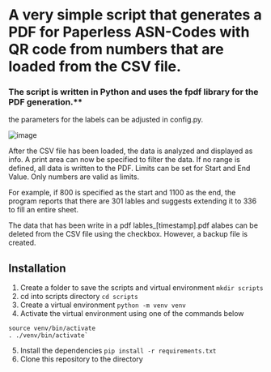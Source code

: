 # A very simple script that generates a PDF for Paperless ASN-Codes with QR code from numbers that are loaded from the CSV file.

### The script is written in Python and uses the fpdf library for the PDF generation.**

the parameters for the labels can be adjusted in config.py.


![image](https://github.com/user-attachments/assets/acd627b9-557c-4287-b997-8e995289e309)

After the CSV file has been loaded, the data is analyzed and displayed as info.
A print area can now be specified to filter the data.
If no range is defined, all data is written to the PDF.
Limits can be set for Start and End Value.
Only numbers are valid as limits.

For example, if 800 is specified as the start and 1100 as the end, 
the program reports that there are 301 lables and suggests extending it to 336 to fill an entire sheet.

The data that has been write in a pdf lables_[timestamp].pdf alabes can be deleted from the CSV file using the checkbox.
However, a backup file is created.

## Installation

1. Create a folder to save the scripts and virtual environment `mkdir scripts`
2. cd into scripts directory `cd scripts`
3. Create a virtual environment `python -m venv venv`
4. Activate the virtual environment using one of the commands below

```
source venv/bin/activate
. ./venv/bin/activate` 
```
5. Install the dependencies `pip install -r requirements.txt`
6. Clone this repository to the directory
   
   


